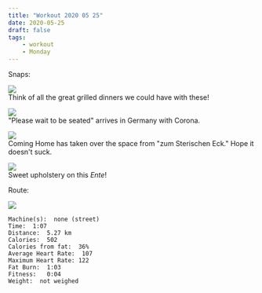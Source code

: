 ```yaml
---
title: "Workout 2020 05 25"
date: 2020-05-25
draft: false
tags: 
    - workout
    - Monday
---
```



Snaps:

![](/IMG_7749.JPG)  
Think of all the great grilled dinners we could have with these!

![](/IMG_7752.JPG)  
"Please wait to be seated" arrives in Germany with Corona.

![](/IMG_7753.JPG)  
Coming Home has taken over the space from "zum Sterischen Eck."  Hope it doesn't suck.

![](/IMG_7754.JPG)  
Sweet upholstery on this *Ente*!

Route:

![](/20200525.jpg)

```
Machine(s):  none (street)
Time:  1:07
Distance:  5.27 km
Calories:  502
Calories from fat:  36%
Average Heart Rate:  107
Maximum Heart Rate: 122
Fat Burn:  1:03 
Fitness:   0:04
Weight:  not weighed
```

